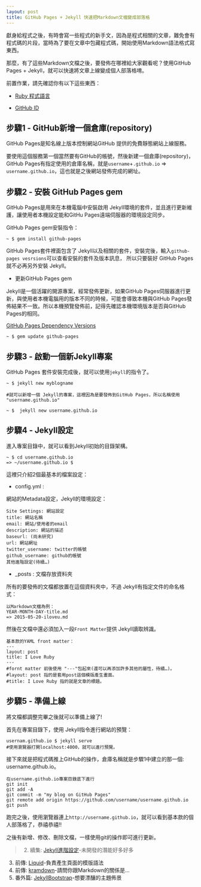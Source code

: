 ```yaml
---
layout: post
title: GitHub Pages + Jekyll 快速把Markdown文檔變成部落格
---
```


獻身給程式之後，有時會寫一些程式的新手文，因為是程式相關的文章，難免會有程式碼的片段，當時為了要在文章中包藏程式碼，開始使用Markdown語法格式寫東西。

那麼，有了這些Markdown文檔之後，要發佈在哪裡給大家觀看呢？使用GitHub Pages + Jekyll，就可以快速將文章上線變成個人部落格唷。

前置作業，請先確認你有以下這些東西：

- [Ruby 程式語言](https://www.ruby-lang.org/en/)

- [GitHub ID](https://github.com/)

## 步驟1 - GitHub新增一個倉庫(repository)

GitHub Pages是知名線上版本控制網站GitHub 提供的免費靜態網站上線服務。

要使用這個服務第一個當然要有GitHub的帳號，然後新建一個倉庫(repository)，GitHub Pages有指定使用的倉庫名稱，就是`username`+`.github.io` => `username.github.io`，這也就是之後網站發佈完成的網址。

## 步驟2 - 安裝 GitHub Pages gem

GitHub Pages是用來在本機電腦中安裝啟用 Jekyll環境的套件，並且進行更新維護，讓使用者本機設定能和GitHu Pages遠端伺服器的環境設定同步。

GitHub Pages gem安裝指令：

	~ $ gem install github-pages

GitHub Pages套件裡面包含了 Jekyll以及相關的套件，安裝完後，輸入`github-pages vesrsions`可以查看安裝的套件及版本訊息， 所以只要裝好 GitHub Pages就不必再另外安裝 Jekyll。

- 更新GitHub Pages gem

Jekyll是一個活躍的開源專案，經常發佈更新，如果GitHub Pages伺服器進行更新，與使用者本機電腦用的版本不同的時候，可能會導致本機與GitHub Pages發佈結果不一致。所以本機預覽發佈前，記得先確認本機環境版本是否與GitHub Pages的相同。

[GitHub Pages Dependency Versions](https://pages.github.com/versions/)

	~ $ gem update github-pages


## 步驟3 - 啟動一個新Jekyll專案

GitHub Pages 套件安裝完成後，就可以使用`jekyll`的指令了。

	~ $ jekyll new myblogname

	#就可以新增一個 Jekyll的專案，這裡因為是要發佈到GitHub Pages，所以名稱使用 "username.github.io"

	~ $  jekyll new username.github.io


## 步驟4 - Jekyll設定

進入專案目錄中，就可以看到Jekyll初始的目錄架構。

	~ $ cd username.github.io
	=> ~/username.github.io $

這裡只介紹2個最基本的檔案設定：


 - config.yml :

網站的Metadata設定，Jekyll的環境設定：


	Site Settings: 網站設定
	title: 網站名稱
	email: 網站/使用者的email
	description: 網站的描述
	baseurl: (尚未研究)
	url: 網站網址
	twitter_username: twitter的帳號
	github_username: github的帳號
	其他進階設定(待續…)



- _posts : 文檔存放資料夾

所有的要發佈的文檔都放置在這個資料夾中，不過 Jekyll有指定文件的命名格式：

	以Markdown文檔為例：
	YEAR-MONTH-DAY-title.md
	=> 2015-05-20-iloveu.md

然後在文檔中還必須加入一段`Front Matter`提供 Jekyll讀取辨識。

	基本款的YAML front matter：
	---
	layout: post
	title: I Love Ruby
	---
	#fornt matter 前後使用 "---"包起來(還可以再添加許多其他的屬性，待續…)。
	#layout: post 指的是套用post這個模版產生畫面。
	#title: I Love Ruby 指的就是文章的標題。

## 步驟5 - 準備上線

將文檔都調整完畢之後就可以準備上線了!

首先在專案目錄下，使用 Jekyll指令進行網站的預覽：

	usernam.github.io $ jekyll serve
	#使用瀏覽器打開localhost:4000，就可以進行預覽。

接下來就是把程式碼推上GitHub的操作，倉庫名稱就是步驟1中建立的那一個: username.github.io。

	在username.github.io專案目錄底下進行
	git init
	git add -A
	git commit -m "my blog on GitHub Pages"
	git remote add origin https://github.com/username/username.github.io
	git push

跑完之後，使用瀏覽器連上`http://username.github.io`，就可以看到基本款的個人部落格了，恭禧恭禧!!

之後有新增、修改、刪除文檔，一樣使用git的操作即可進行更新。


>2. 續集: [Jekyll進階設定](http://jekyllrb.com/)-未開發的潛能好多好多
3. 前傳: [Liquid](https://github.com/Shopify/liquid/wiki)-負責產生頁面的模版語法
4. 前傳: [kramdown](http://kramdown.gettalong.org/index.html)-請問你跟Markdown的關係是…
4. 番外篇: [JekyllBootstrap](http://jekyllbootstrap.com/)-想要漂釀的主題佈景

